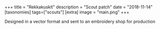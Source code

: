 +++
title = "Rekkakuskit"
description = "Scout patch"
date = "2018-11-14"
[taxonomies]
tags=["scouts"]
[extra]
image = "main.png"
+++

Designed in a vector format and sent to an embroidery shop for production

